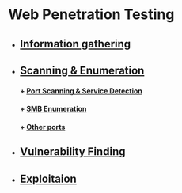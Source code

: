 #  Web Penetration Testing
* ##  [  Information gathering](https://github.com/sarathlalup/Cyber-security/tree/master/Windows%20Exploitaion/02.Scanning%20%26%20Enumeration)

* ##  [  Scanning & Enumeration](https://github.com/sarathlalup/Cyber-security/tree/master/Windows%20Exploitaion/02.Scanning%20%26%20Enumeration)
   #### + [     Port Scanning & Service Detection](https://github.com/sarathlalup/Cyber-security/blob/master/Scanning%26Enumeration/Port%20Scanning%20%26%20Service%20Detection)
   
   #### + [     SMB Enumeration](https://github.com/sarathlalup/Cyber-security/tree/master/Windows%20Exploitaion/Penetration%20Testing/SMB%20Penetration%20Testing)
   #### + [     Other ports](https://github.com/sarathlalup/Cyber-security/tree/master/Penetration%20Testing)


* ##  [ Vulnerability Finding](https://github.com/sarathlalup/Cyber-security/tree/master/Windows%20Exploitaion/03.Vulnerability%20Finding)

* ##  [ Exploitaion](https://github.com/sarathlalup/Cyber-security/tree/master/Windows%20Exploitaion/Initial%20Access)

